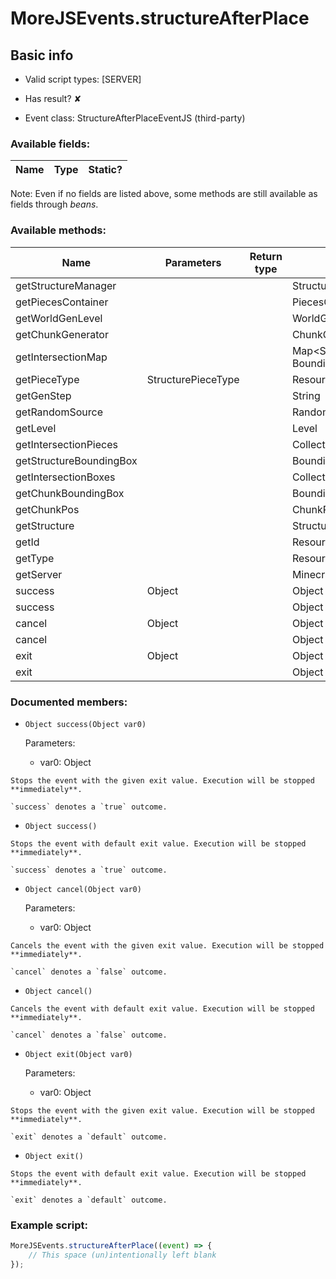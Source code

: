 # MoreJSEvents.structureAfterPlace

## Basic info

- Valid script types: [SERVER]

- Has result? ✘

- Event class: StructureAfterPlaceEventJS (third-party)

### Available fields:

| Name | Type | Static? |
| ---- | ---- | ------- |

Note: Even if no fields are listed above, some methods are still available as fields through *beans*.

### Available methods:

| Name | Parameters | Return type | Static? |
| ---- | ---------- | ----------- | ------- |
| getStructureManager |  |  | StructureManager | ✘ |
| getPiecesContainer |  |  | PiecesContainer | ✘ |
| getWorldGenLevel |  |  | WorldGenLevel | ✘ |
| getChunkGenerator |  |  | ChunkGenerator | ✘ |
| getIntersectionMap |  |  | Map<StructurePiece, BoundingBox> | ✘ |
| getPieceType | StructurePieceType |  | ResourceLocation | ✘ |
| getGenStep |  |  | String | ✘ |
| getRandomSource |  |  | RandomSource | ✘ |
| getLevel |  |  | Level | ✘ |
| getIntersectionPieces |  |  | Collection<StructurePiece> | ✘ |
| getStructureBoundingBox |  |  | BoundingBox | ✘ |
| getIntersectionBoxes |  |  | Collection<BoundingBox> | ✘ |
| getChunkBoundingBox |  |  | BoundingBox | ✘ |
| getChunkPos |  |  | ChunkPos | ✘ |
| getStructure |  |  | Structure | ✘ |
| getId |  |  | ResourceLocation | ✘ |
| getType |  |  | ResourceLocation | ✘ |
| getServer |  |  | MinecraftServer | ✘ |
| success | Object |  | Object | ✘ |
| success |  |  | Object | ✘ |
| cancel | Object |  | Object | ✘ |
| cancel |  |  | Object | ✘ |
| exit | Object |  | Object | ✘ |
| exit |  |  | Object | ✘ |


### Documented members:

- `Object success(Object var0)`

  Parameters:
  - var0: Object

```
Stops the event with the given exit value. Execution will be stopped **immediately**.

`success` denotes a `true` outcome.
```

- `Object success()`
```
Stops the event with default exit value. Execution will be stopped **immediately**.

`success` denotes a `true` outcome.
```

- `Object cancel(Object var0)`

  Parameters:
  - var0: Object

```
Cancels the event with the given exit value. Execution will be stopped **immediately**.

`cancel` denotes a `false` outcome.
```

- `Object cancel()`
```
Cancels the event with default exit value. Execution will be stopped **immediately**.

`cancel` denotes a `false` outcome.
```

- `Object exit(Object var0)`

  Parameters:
  - var0: Object

```
Stops the event with the given exit value. Execution will be stopped **immediately**.

`exit` denotes a `default` outcome.
```

- `Object exit()`
```
Stops the event with default exit value. Execution will be stopped **immediately**.

`exit` denotes a `default` outcome.
```



### Example script:

```js
MoreJSEvents.structureAfterPlace((event) => {
	// This space (un)intentionally left blank
});
```

